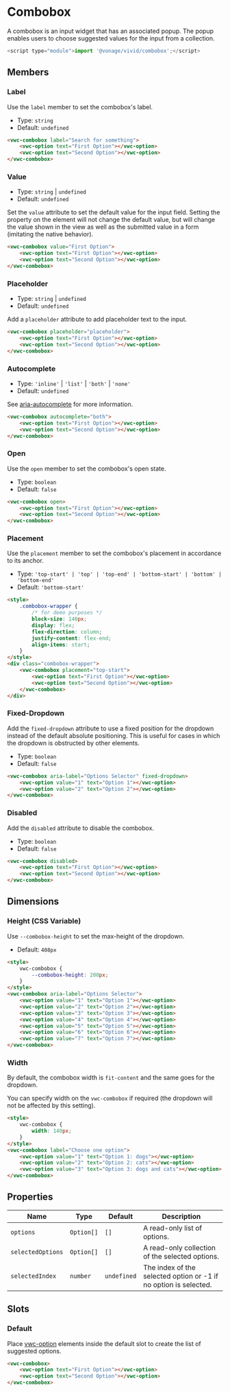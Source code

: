 # Combobox

A combobox is an input widget that has an associated popup. The popup enables users to choose suggested values for the input from a collection.

```js
<script type="module">import '@vonage/vivid/combobox';</script>
```

## Members

### Label

Use the `label` member to set the combobox's label.

- Type: `string`
- Default: `undefined`

```html preview 200px
<vwc-combobox label="Search for something">
	<vwc-option text="First Option"></vwc-option>
	<vwc-option text="Second Option"></vwc-option>
</vwc-combobox>
```

### Value

- Type: `string` | `undefined`
- Default: `undefined`

Set the `value` attribute to set the default value for the input field. Setting the property on the element will not change the default value, but will change the value shown in the view as well as the submitted value in a form (imitating the native behavior).

```html preview 200px
<vwc-combobox value="First Option">
	<vwc-option text="First Option"></vwc-option>
	<vwc-option text="Second Option"></vwc-option>
</vwc-combobox>
```

### Placeholder

- Type: `string` | `undefined`
- Default: `undefined`

Add a `placeholder` attribute to add placeholder text to the input.

```html preview 200px
<vwc-combobox placeholder="placeholder">
	<vwc-option text="First Option"></vwc-option>
	<vwc-option text="Second Option"></vwc-option>
</vwc-combobox>
```

### Autocomplete

- Type: `'inline'` | `'list'` | `'both'` | `'none'`
- Default: `undefined`

See [aria-autocomplete](https://www.w3.org/TR/wai-aria-1.2/#aria-autocomplete) for more information.

```html preview 200px
<vwc-combobox autocomplete="both">
	<vwc-option text="First Option"></vwc-option>
	<vwc-option text="Second Option"></vwc-option>
</vwc-combobox>
```

### Open

Use the `open` member to set the combobox's open state.

- Type: `boolean`
- Default: `false`

```html preview 200px
<vwc-combobox open>
	<vwc-option text="First Option"></vwc-option>
	<vwc-option text="Second Option"></vwc-option>
</vwc-combobox>
```

### Placement

Use the `placement` member to set the combobox's placement in accordance to its anchor.

- Type: `'top-start' | 'top' | 'top-end' | 'bottom-start' | 'bottom' | 'bottom-end'`
- Default: `'bottom-start'`

```html preview
<style>
	.combobox-wrapper {
		/* for demo purposes */
		block-size: 140px;
		display: flex;
		flex-direction: column;
		justify-content: flex-end;
		align-items: start;
	}
</style>
<div class="combobox-wrapper">
	<vwc-combobox placement="top-start">
		<vwc-option text="First Option"></vwc-option>
		<vwc-option text="Second Option"></vwc-option>
	</vwc-combobox>
</div>
```

### Fixed-Dropdown

Add the `fixed-dropdown` attribute to use a fixed position for the dropdown instead of the default absolute positioning.
This is useful for cases in which the dropdown is obstructed by other elements.

- Type: `boolean`
- Default: `false`

```html preview 200px
<vwc-combobox aria-label="Options Selector" fixed-dropdown>
	<vwc-option value="1" text="Option 1"></vwc-option>
	<vwc-option value="2" text="Option 2"></vwc-option>
</vwc-combobox>
```

### Disabled

Add the `disabled` attribute to disable the combobox.

- Type: `boolean`
- Default: `false`

```html preview
<vwc-combobox disabled>
	<vwc-option text="First Option"></vwc-option>
	<vwc-option text="Second Option"></vwc-option>
</vwc-combobox>
```

## Dimensions

### Height (CSS Variable)

Use `--combobox-height` to set the max-height of the dropdown.

- Default: `408px`

```html preview 300px
<style>
	vwc-combobox {
		--combobox-height: 200px;
	}
</style>
<vwc-combobox aria-label="Options Selector">
	<vwc-option value="1" text="Option 1"></vwc-option>
	<vwc-option value="2" text="Option 2"></vwc-option>
	<vwc-option value="3" text="Option 3"></vwc-option>
	<vwc-option value="4" text="Option 4"></vwc-option>
	<vwc-option value="5" text="Option 5"></vwc-option>
	<vwc-option value="6" text="Option 6"></vwc-option>
	<vwc-option value="7" text="Option 7"></vwc-option>
</vwc-combobox>
```

### Width

By default, the combobox width is `fit-content` and the same goes for the dropdown.

You can specify width on the `vwc-combobox` if required (the dropdown will not be affected by this setting).

```html preview 230px
<style>
	vwc-combobox {
		width: 140px;
	}
</style>
<vwc-combobox label="Choose one option">
	<vwc-option value="1" text="Option 1: dogs"></vwc-option>
	<vwc-option value="2" text="Option 2: cats"></vwc-option>
	<vwc-option value="3" text="Option 3: dogs and cats"></vwc-option>
</vwc-combobox>
```

## Properties

<div class="table-wrapper">

| Name              | Type       | Default     | Description                                                      |
| ----------------- | ---------- | ----------- | ---------------------------------------------------------------- |
| `options`         | `Option[]` | `[]`        | A read-only list of options.                                     |
| `selectedOptions` | `Option[]` | `[]`        | A read-only collection of the selected options.                  |
| `selectedIndex`   | `number`   | `undefined` | The index of the selected option or -1 if no option is selected. |

</div>

## Slots

### Default

Place [vwc-option](/components/option/) elements inside the default slot to create the list of suggested options.

```html preview 200px
<vwc-combobox>
	<vwc-option text="First Option"></vwc-option>
	<vwc-option text="Second Option"></vwc-option>
</vwc-combobox>
```
